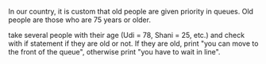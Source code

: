 In our country, it is custom that old people are given priority in queues. Old people are those who are 75 years or older.

take several people with their age (Udi = 78, Shani = 25, etc.) and check with if statement if they are old or not. If they are old, print "you can move to the front of the queue", otherwise print "you have to wait in line".